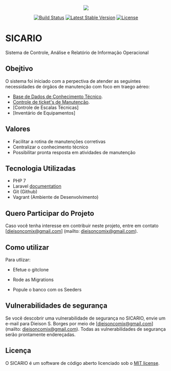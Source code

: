 <p align="center"><img src="https://drive.google.com/file/d/1B6D4Nh7HlL5MTuLcZsjmOrYL98B8k6yA/view?usp=sharing"></p>

<p align="center">
<a href="https://travis-ci.org/laravel/framework"><img src="https://travis-ci.org/laravel/framework.svg" alt="Build Status"></a>
<a href="https://packagist.org/packages/laravel/framework"><img src="https://poser.pugx.org/laravel/framework/v/stable.svg" alt="Latest Stable Version"></a>
<a href="https://packagist.org/packages/laravel/framework"><img src="https://poser.pugx.org/laravel/framework/license.svg" alt="License"></a>
</p>

# SICARIO
Sistema de Controle, Análise e Relatório de Informação Operacional

## Obejtivo

O sistema foi iniciado com a perpectiva de atender as seguintes necessidades de órgãos de manutenção com foco em traego aéreo:

- [Base de Dados de Conhecimento Técnico](https://pt.wikipedia.org/wiki/Base_de_conhecimento).
- [Controle de ticket's de Manutenção](https://pt.wikipedia.org/wiki/Manuten%C3%A7%C3%A3o).
- [Controle de Escalas Técnicas]
- [Inventário de Equipamentos]


## Valores

- Facilitar a rotina de manutenções corretivas
- Centralizar o conhecimento técnico
- Possibilitar pronta resposta em atividades de manutenção


## Tecnologia Utilizadas

- PHP 7
- Laravel [documentation](https://laravel.com/docs)
- Git (Github)
- Vagrant (Ambiente de Desenvolvimento)

## Quero Participar do Projeto
Caso você tenha interesse em contribuir neste projeto, entre em contato [dieisoncomix@gmail.com] (mailto: dieisoncomix@gmail.com).

## Como utilizar

Para utlizar:

- Efetue o gitclone

- Rode as Migrations

- Popule o banco com os Seeders

## Vulnerabilidades de segurança

Se você descobrir uma vulnerabilidade de segurança no SICARIO, envie um e-mail para Dieison S. Borges por meio de [dieisoncomix@gmail.com] (mailto: dieisoncomix@gmail.com). Todas as vulnerabilidades de segurança serão prontamente endereçadas.

## Licença

O SICARIO é um software de código aberto licenciado sob o [MIT license](https://opensource.org/licenses/MIT).

